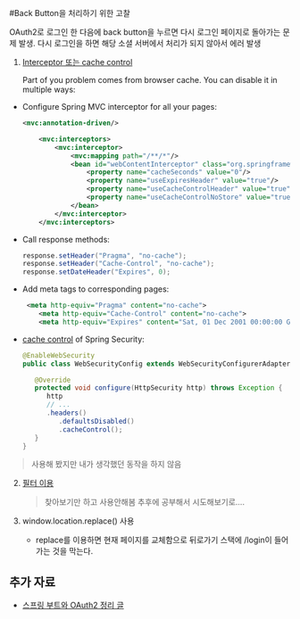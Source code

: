 #Back Button을 처리하기 위한 고찰

OAuth2로 로그인 한 다음에 back button을 누르면 다시 로그인 페이지로 돌아가는 문제 발생.
다시 로그인을 하면 해당 소셜 서버에서 처리가 되지 않아서 에러 발생


1. [Interceptor 또는 cache control](https://stackoverflow.com/questions/18147302/how-to-handle-back-button-using-spring-security)

   Part of you problem comes from browser cache. You can disable it in multiple ways:

- Configure Spring MVC interceptor for all your pages:

  ```xml
  <mvc:annotation-driven/>
  
      <mvc:interceptors>
          <mvc:interceptor>
              <mvc:mapping path="/**/*"/>
              <bean id="webContentInterceptor" class="org.springframework.web.servlet.mvc.WebContentInterceptor">
                  <property name="cacheSeconds" value="0"/>
                  <property name="useExpiresHeader" value="true"/>
                  <property name="useCacheControlHeader" value="true"/>
                  <property name="useCacheControlNoStore" value="true"/>
              </bean>
          </mvc:interceptor>
      </mvc:interceptors>
  ```

- Call response methods:

  ```java
  response.setHeader("Pragma", "no-cache");
  response.setHeader("Cache-Control", "no-cache");
  response.setDateHeader("Expires", 0);
  ```

- Add meta tags to corresponding pages:

  ```xml
   <meta http-equiv="Pragma" content="no-cache">
      <meta http-equiv="Cache-Control" content="no-cache">
      <meta http-equiv="Expires" content="Sat, 01 Dec 2001 00:00:00 GMT">
  ```

  

- [cache control](http://docs.spring.io/spring-security/site/docs/4.0.3.RELEASE/reference/htmlsingle/#headers-cache-control) of Spring Security:

  ```java
  @EnableWebSecurity
  public class WebSecurityConfig extends WebSecurityConfigurerAdapter {
  
     @Override
     protected void configure(HttpSecurity http) throws Exception {
        http
        // ...
        .headers()
           .defaultsDisabled()
           .cacheControl();
     }
  }
  ```



> 사용해 봤지만 내가 생각했던 동작을 하지 않음



2. [필터 이용](https://www.jeejava.com/prevent-user-going-back-to-login-page-if-already-logged-in-using-filters/)

   > 찾아보기만 하고 사용안해봄 추후에 공부해서 시도해보기로....



3. window.location.replace() 사용
   - replace를 이용하면 현재 페이지를 교체함으로 뒤로가기 스택에 /login이 들어가는 것을 막는다.







## 추가 자료

- [스프링 부트와 OAuth2 정리 글](https://springboot.tistory.com/37)